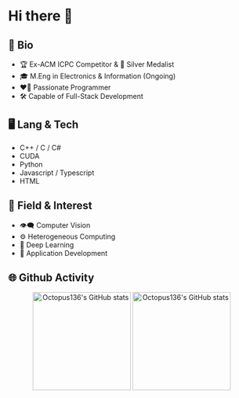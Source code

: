 # Hi there 👋

## 🔖 Bio
* 🏆 Ex-ACM ICPC Competitor & 🥈 Silver Medalist
* 🎓 M.Eng in Electronics & Information (Ongoing)
* ❤️‍🔥 Passionate Programmer
* 🛠️ Capable of Full-Stack Development

## 🖥️ Lang & Tech
* C++ / C / C#
* CUDA
* Python
* Javascript / Typescript
* HTML

## 🧪 Field & Interest
* 👁️‍🗨️ Computer Vision
* ⚙️ Heterogeneous Computing
* 🧠 Deep Learning
* 🚀 Application Development

## 🌐 Github Activity

<p align="center">
  <picture align="center" height="200em">
    <source 
      srcset="https://github-readme-stats.vercel.app/api?username=Burnside999&include_all_commits=true&theme=dark"
      media="(prefers-color-scheme: dark)"
    />
    <source
      srcset="https://github-readme-stats.vercel.app/api?username=Burnside999&include_all_commits=true"
      media="(prefers-color-scheme: light), (prefers-color-scheme: no-preference)"
    />
    <img height="200em" align="center" src="https://github-readme-stats.vercel.app/api?username=Burnside999&include_all_commits=true" alt="Octopus136's GitHub stats" />
  </picture>
  <picture align="center" height="200em">
    <source 
      srcset="https://github-readme-stats.vercel.app/api/top-langs/?username=Burnside999&layout=compact&theme=dark"
      media="(prefers-color-scheme: dark)"
    />
    <source
      srcset="https://github-readme-stats.vercel.app/api/top-langs/?username=Burnside999&layout=compact"
      media="(prefers-color-scheme: light), (prefers-color-scheme: no-preference)"
    />
    <img height="200em" align="center" src="https://github-readme-stats.vercel.app/api/top-langs/?username=Burnside999&layout=compact" alt="Octopus136's GitHub stats" />
  </picture>
</p>

